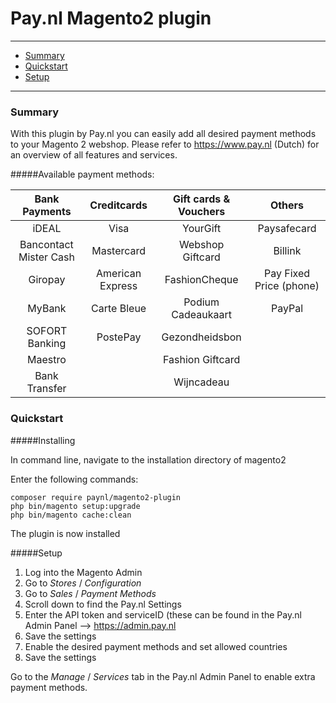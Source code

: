 # Pay.nl Magento2 plugin

---
- [Summary](#summary)
- [Quickstart](#quickstart)
- [Setup](#setup)

---
### Summary

With this plugin by Pay.nl you can easily add all desired payment methods to your Magento 2 webshop. Please refer to https://www.pay.nl (Dutch) for an overview of all features and services. 

#####Available payment methods:

Bank Payments  | Creditcards | Gift cards & Vouchers | Others | 
:-----------: | :-----------: | :-----------: | :-----------: | 
iDEAL |Visa | YourGift | Paysafecard | AfterPay | 
Bancontact Mister Cash  |  Mastercard | Webshop Giftcard | Billink | 
Giropay |American Express | FashionCheque | Pay Fixed Price (phone) | 
MyBank | Carte Bleue | Podium Cadeaukaart | PayPal |  
SOFORT Banking | PostePay | Gezondheidsbon | | 
Maestro | | Fashion Giftcard | |
Bank Transfer | | Wijncadeau | |



### Quickstart

#####Installing

In command line, navigate to the installation directory of magento2

Enter the following commands:

```
composer require paynl/magento2-plugin
php bin/magento setup:upgrade
php bin/magento cache:clean
```

The plugin is now installed

#####Setup

1. Log into the Magento Admin
2. Go to *Stores* / *Configuration*
3. Go to *Sales* / *Payment Methods*
4. Scroll down to find the Pay.nl Settings
5. Enter the API token and serviceID (these can be found in the Pay.nl Admin Panel --> https://admin.pay.nl
6. Save the settings
7. Enable the desired payment methods and set allowed countries
8. Save the settings

Go to the *Manage* / *Services* tab in the Pay.nl Admin Panel to enable extra payment methods. 
